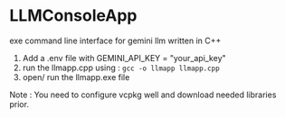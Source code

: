 # LLMConsoleApp
exe command line interface for gemini llm written in C++


1. Add a .env file with GEMINI_API_KEY = "your_api_key"
2. run the llmapp.cpp using : `gcc -o llmapp llmapp.cpp`
3. open/ run the llmapp.exe file 

Note : You need to configure vcpkg well and download needed libraries prior.

